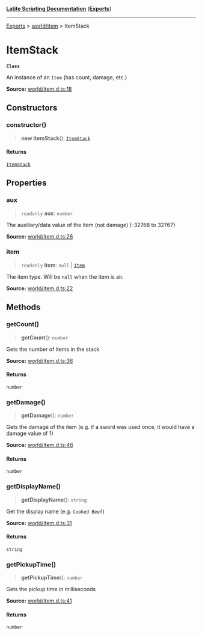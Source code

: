[**Latite Scripting Documentation**](../../README.md) ([**Exports**](../../exports.md))

---

[Exports](../../exports.md) > [world/item](../index.md) > ItemStack

# ItemStack

**`Class`**

An instance of an `Item` (has count, damage, etc.)

**Source:** [world/item.d.ts:18](https://github.com/EpiclyRaspberry/latitescripting.github.io/blob/0717eac/definitions/world/item.d.ts#L18)

## Constructors

### constructor()

> **new ItemStack**(): [`ItemStack`](class.ItemStack.md)

#### Returns

[`ItemStack`](class.ItemStack.md)

## Properties

### aux

> `readonly` **aux**: `number`

The auxiliary/data value of the item (not damage) (-32768 to 32767)

**Source:** [world/item.d.ts:26](https://github.com/EpiclyRaspberry/latitescripting.github.io/blob/0717eac/definitions/world/item.d.ts#L26)

### item

> `readonly` **item**: `null` \| [`Item`](class.Item.md)

The item type. Will be `null` when the item is air.

**Source:** [world/item.d.ts:22](https://github.com/EpiclyRaspberry/latitescripting.github.io/blob/0717eac/definitions/world/item.d.ts#L22)

## Methods

### getCount()

> **getCount**(): `number`

Gets the number of items in the stack

**Source:** [world/item.d.ts:36](https://github.com/EpiclyRaspberry/latitescripting.github.io/blob/0717eac/definitions/world/item.d.ts#L36)

#### Returns

`number`

### getDamage()

> **getDamage**(): `number`

Gets the damage of the item (e.g. if a sword was used once, it would have a damage value of 1)

**Source:** [world/item.d.ts:46](https://github.com/EpiclyRaspberry/latitescripting.github.io/blob/0717eac/definitions/world/item.d.ts#L46)

#### Returns

`number`

### getDisplayName()

> **getDisplayName**(): `string`

Get the display name (e.g. `Cooked Beef`)

**Source:** [world/item.d.ts:31](https://github.com/EpiclyRaspberry/latitescripting.github.io/blob/0717eac/definitions/world/item.d.ts#L31)

#### Returns

`string`

### getPickupTime()

> **getPickupTime**(): `number`

Gets the pickup time in milliseconds

**Source:** [world/item.d.ts:41](https://github.com/EpiclyRaspberry/latitescripting.github.io/blob/0717eac/definitions/world/item.d.ts#L41)

#### Returns

`number`
